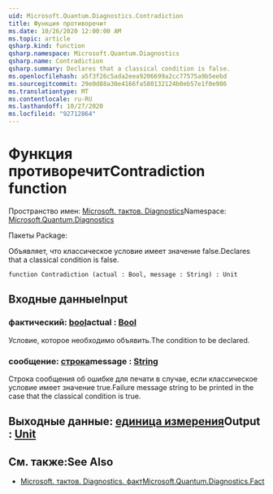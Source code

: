 ```yaml
---
uid: Microsoft.Quantum.Diagnostics.Contradiction
title: Функция противоречит
ms.date: 10/26/2020 12:00:00 AM
ms.topic: article
qsharp.kind: function
qsharp.namespace: Microsoft.Quantum.Diagnostics
qsharp.name: Contradiction
qsharp.summary: Declares that a classical condition is false.
ms.openlocfilehash: a5f3f26c5ada2eea9206699a2cc77575a9b5eebd
ms.sourcegitcommit: 29e0d88a30e4166fa580132124b0eb57e1f0e986
ms.translationtype: MT
ms.contentlocale: ru-RU
ms.lasthandoff: 10/27/2020
ms.locfileid: "92712864"
---
```

# <a name="contradiction-function"></a><span data-ttu-id="e53d4-102">Функция противоречит</span><span class="sxs-lookup"><span data-stu-id="e53d4-102">Contradiction function</span></span>

<span data-ttu-id="e53d4-103">Пространство имен: [Microsoft. тактов. Diagnostics](xref:Microsoft.Quantum.Diagnostics)</span><span class="sxs-lookup"><span data-stu-id="e53d4-103">Namespace: [Microsoft.Quantum.Diagnostics](xref:Microsoft.Quantum.Diagnostics)</span></span>

<span data-ttu-id="e53d4-104">Пакеты [](https://nuget.org/packages/)</span><span class="sxs-lookup"><span data-stu-id="e53d4-104">Package: [](https://nuget.org/packages/)</span></span>


<span data-ttu-id="e53d4-105">Объявляет, что классическое условие имеет значение false.</span><span class="sxs-lookup"><span data-stu-id="e53d4-105">Declares that a classical condition is false.</span></span>

```qsharp
function Contradiction (actual : Bool, message : String) : Unit
```


## <a name="input"></a><span data-ttu-id="e53d4-106">Входные данные</span><span class="sxs-lookup"><span data-stu-id="e53d4-106">Input</span></span>

### <a name="actual--bool"></a><span data-ttu-id="e53d4-107">фактический: [bool](xref:microsoft.quantum.lang-ref.bool)</span><span class="sxs-lookup"><span data-stu-id="e53d4-107">actual : [Bool](xref:microsoft.quantum.lang-ref.bool)</span></span>

<span data-ttu-id="e53d4-108">Условие, которое необходимо объявить.</span><span class="sxs-lookup"><span data-stu-id="e53d4-108">The condition to be declared.</span></span>


### <a name="message--string"></a><span data-ttu-id="e53d4-109">сообщение: [строка](xref:microsoft.quantum.lang-ref.string)</span><span class="sxs-lookup"><span data-stu-id="e53d4-109">message : [String](xref:microsoft.quantum.lang-ref.string)</span></span>

<span data-ttu-id="e53d4-110">Строка сообщения об ошибке для печати в случае, если классическое условие имеет значение true.</span><span class="sxs-lookup"><span data-stu-id="e53d4-110">Failure message string to be printed in the case that the classical condition is true.</span></span>



## <a name="output--unit"></a><span data-ttu-id="e53d4-111">Выходные данные: [единица измерения](xref:microsoft.quantum.lang-ref.unit)</span><span class="sxs-lookup"><span data-stu-id="e53d4-111">Output : [Unit](xref:microsoft.quantum.lang-ref.unit)</span></span>



## <a name="see-also"></a><span data-ttu-id="e53d4-112">См. также:</span><span class="sxs-lookup"><span data-stu-id="e53d4-112">See Also</span></span>

- [<span data-ttu-id="e53d4-113">Microsoft. тактов. Diagnostics. факт</span><span class="sxs-lookup"><span data-stu-id="e53d4-113">Microsoft.Quantum.Diagnostics.Fact</span></span>](xref:Microsoft.Quantum.Diagnostics.Fact)